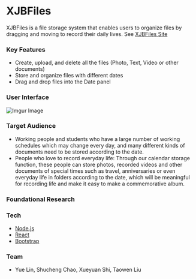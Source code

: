 # XJBFiles

XJBFiles is a file storage system that enables users to organize files by dragging and moving to record their daily lives. 
See [XJBFiles Site]()

### Key Features
- Create, upload, and delete all the files (Photo, Text, Video or other documents)
- Store and organize files with different dates
- Drag and drop files into the Date panel

### User Interface
![Imgur Image](https://i.imgur.com/s8fqKjy.jpg)

### Target Audience
- Working people and students who have a large number of working schedules which may change every day, and many different kinds of documents need to be stored according to the date.
- People who love to record everyday life: Through our calendar storage function, these people can store photos, recorded videos and other documents of special times such as travel, anniversaries or even everyday life in folders according to the date, which will be meaningful for recording life and make it easy to make a commemorative album.

### Foundational Research


### Tech
* [Node.js] 
* [React] 
* [Bootstrap] 

### Team
- Yue Lin, Shucheng Chao, Xueyuan Shi, Taowen Liu


[//]: # (These are reference links used in the body of this note and get stripped out when the markdown processor does its job. There is no need to format nicely because it shouldn't be seen. Thanks SO - http://stackoverflow.com/questions/4823468/store-comments-in-markdown-syntax)


   [Node.js]: <http://nodejs.org>
   [Bootstrap]: <https://getbootstrap.com/>
   [React]:<https://reactjs.org/>

